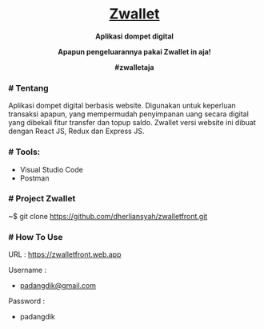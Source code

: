 <h1 align="center">
  <a href="https://zwalletfront.web.app">Zwallet</a>
</h1>

<p align="center"><b>Aplikasi dompet digital</b></p>
<p align="center"><b>Apapun pengeluarannya pakai Zwallet in aja!</b></p>
<p align="center"><b>#zwalletaja</b></p>

### # Tentang

Aplikasi dompet digital berbasis website. Digunakan untuk keperluan transaksi apapun, yang mempermudah penyimpanan uang secara digital yang dibekali fitur transfer dan topup saldo. Zwallet versi website ini dibuat dengan React JS, Redux dan Express JS.

### # Tools:

- Visual Studio Code
- Postman

### # Project Zwallet

~$ git clone https://github.com/dherliansyah/zwalletfront.git


### # How To Use

URL :
https://zwalletfront.web.app

Username : 
- padangdik@gmail.com

Password :
- padangdik

